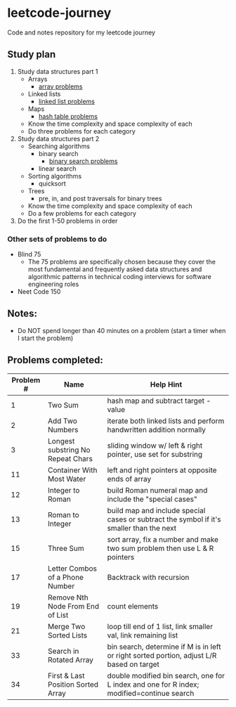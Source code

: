 # leetcode-journey
Code and notes repository for my leetcode journey

## Study plan
1. Study data structures part 1
   - Arrays
     - [array problems](https://leetcode.com/problem-list/array/)
   - Linked lists
     - [linked list problems](https://leetcode.com/problem-list/linked-list/)
   - Maps
     - [hash table problems](https://leetcode.com/problem-list/hash-table/)
   - Know the time complexity and space complexity of each
   - Do three problems for each category
2. Study data structures part 2
   - Searching algorithms
     - binary search
       - [binary search problems](https://leetcode.com/problem-list/binary-search/)
     - linear search
   - Sorting algorithms
     - quicksort
   - Trees
     - pre, in, and post traversals for binary trees
   - Know the time complexity and space complexity of each
   - Do a few problems for each category
3. Do the first 1-50 problems in order

### Other sets of problems to do
- Blind 75
  - The 75 problems are specifically chosen because they cover the most fundamental and frequently asked data structures and algorithmic patterns in technical coding interviews for software engineering roles
- Neet Code 150

## Notes:
- Do NOT spend longer than 40 minutes on a problem (start a timer when I start the problem)

## Problems completed:
| Problem # | Name                                | Help Hint                                                                                   |
|-----------|-------------------------------------|---------------------------------------------------------------------------------------------|
| 1         |  Two Sum                            | hash map and subtract target - value                                                        |
| 2         |  Add Two Numbers                    | iterate both linked lists and perform handwritten addition normally                         |
| 3         |  Longest substring No Repeat Chars  | sliding window w/ left & right pointer, use set for substring                               |
| 11        |  Container With Most Water          | left and right pointers at opposite ends of array                                           |
| 12        |  Integer to Roman                   | build Roman numeral map and include the "special cases"                                     |
| 13        |  Roman to Integer                   | build map and include special cases or subtract the symbol if it's smaller than the next    |
| 15        |  Three Sum                          | sort array, fix a number and make two sum problem then use L & R pointers                   |
| 17        |  Letter Combos of a Phone Number    | Backtrack with recursion                                                                    |
| 19        |  Remove Nth Node From End of List   | count elements                                                                              |
| 21        |  Merge Two Sorted Lists             | loop till end of 1 list, link smaller val, link remaining list                              |
| 33        |  Search in Rotated Array            | bin search, determine if M is in left or right sorted portion, adjust L/R based on target   |
| 34        |  First & Last Position Sorted Array | double modified bin search, one for L index and one for R index; modified=continue search   |

